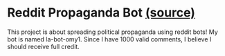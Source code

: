 # Reddit Propaganda Bot [(source)](https://github.com/mikeizbicki/cmc-csci040/tree/2022fall/project_04)

This project is about spreading political propaganda using reddit bots! My bot is named la-bot-omy1. Since I have 1000 valid comments, I believe I should receive full credit. 
